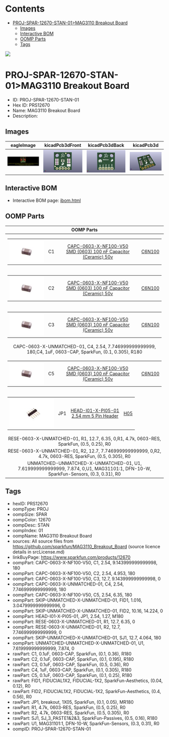 



Contents
========

* [PROJ-SPAR-12670-STAN-01>MAG3110 Breakout Board](#proj-spar-12670-stan-01mag3110-breakout-board)
	* [Images](#images)
	* [Interactive BOM](#interactive-bom)
	* [OOMP Parts](#oomp-parts)
	* [Tags](#tags)
  
![][im]
# PROJ-SPAR-12670-STAN-01>MAG3110 Breakout Board

- ID: PROJ-SPAR-12670-STAN-01
- Hex ID: PRS12670
- Name: MAG3110 Breakout Board
- Description: 

## Images
  
  

|eagleImage|kicadPcb3dFront|kicadPcb3dBack|kicadPcb3d|
| :---: | :---: | :---: | :---: |
|[![eagleImage](eagleImage_140.png)](eagleImage_600.png)|[![kicadPcb3dFront](kicadPcb3dFront_140.png)](kicadPcb3dFront_600.png)|[![kicadPcb3dBack](kicadPcb3dBack_140.png)](kicadPcb3dBack_600.png)|[![kicadPcb3d](kicadPcb3d_140.png)](kicadPcb3d_600.png)|

## Interactive BOM

- Interactive BOM page: [ibom.html](kicad/bom/ibom.html)

## OOMP Parts
  

|OOMP Parts|
| :---: |
|<table><tr><td>![CAPC-0603-X-NF100-V50](https://raw.githubusercontent.com/oomlout/oomlout_OOMP_parts/main/CAPC-0603-X-NF100-V50/image_140.jpg)</td><td> C1</td><td>[CAPC-0603-X-NF100-V50<br>SMD (0603) 100 nF Capacitor (Ceramic) 50v](https://github.com/oomlout/oomlout_OOMP_parts/tree/main/CAPC-0603-X-NF100-V50/)</td><td>[C6N100](https://github.com/oomlout/oomlout_OOMP_parts/tree/main/CAPC-0603-X-NF100-V50/)</td></tr></table>|
|<table><tr><td>![CAPC-0603-X-NF100-V50](https://raw.githubusercontent.com/oomlout/oomlout_OOMP_parts/main/CAPC-0603-X-NF100-V50/image_140.jpg)</td><td> C2</td><td>[CAPC-0603-X-NF100-V50<br>SMD (0603) 100 nF Capacitor (Ceramic) 50v](https://github.com/oomlout/oomlout_OOMP_parts/tree/main/CAPC-0603-X-NF100-V50/)</td><td>[C6N100](https://github.com/oomlout/oomlout_OOMP_parts/tree/main/CAPC-0603-X-NF100-V50/)</td></tr></table>|
|<table><tr><td>![CAPC-0603-X-NF100-V50](https://raw.githubusercontent.com/oomlout/oomlout_OOMP_parts/main/CAPC-0603-X-NF100-V50/image_140.jpg)</td><td> C3</td><td>[CAPC-0603-X-NF100-V50<br>SMD (0603) 100 nF Capacitor (Ceramic) 50v](https://github.com/oomlout/oomlout_OOMP_parts/tree/main/CAPC-0603-X-NF100-V50/)</td><td>[C6N100](https://github.com/oomlout/oomlout_OOMP_parts/tree/main/CAPC-0603-X-NF100-V50/)</td></tr></table>|
|CAPC-0603-X-UNMATCHED-01, C4, 2.54, 7.746999999999999, 180,C4, 1uF, 0603-CAP, SparkFun, (0.1, 0.305), R180|
|<table><tr><td>![CAPC-0603-X-NF100-V50](https://raw.githubusercontent.com/oomlout/oomlout_OOMP_parts/main/CAPC-0603-X-NF100-V50/image_140.jpg)</td><td> C5</td><td>[CAPC-0603-X-NF100-V50<br>SMD (0603) 100 nF Capacitor (Ceramic) 50v](https://github.com/oomlout/oomlout_OOMP_parts/tree/main/CAPC-0603-X-NF100-V50/)</td><td>[C6N100](https://github.com/oomlout/oomlout_OOMP_parts/tree/main/CAPC-0603-X-NF100-V50/)</td></tr></table>|
|<table><tr><td>![HEAD-I01-X-PI05-01](https://raw.githubusercontent.com/oomlout/oomlout_OOMP_parts/main/HEAD-I01-X-PI05-01/image_140.jpg)</td><td> JP1</td><td>[HEAD-I01-X-PI05-01<br>2.54 mm 5 Pin Header](https://github.com/oomlout/oomlout_OOMP_parts/tree/main/HEAD-I01-X-PI05-01/)</td><td>[H05](https://github.com/oomlout/oomlout_OOMP_parts/tree/main/HEAD-I01-X-PI05-01/)</td></tr></table>|
|RESE-0603-X-UNMATCHED-01, R1, 12.7, 6.35, 0,R1, 4.7k, 0603-RES, SparkFun, (0.5, 0.25), R0|
|RESE-0603-X-UNMATCHED-01, R2, 12.7, 7.746999999999999, 0,R2, 4.7k, 0603-RES, SparkFun, (0.5, 0.305), R0|
|UNMATCHED-UNMATCHED-X-UNMATCHED-01, U1, 7.619999999999999, 7.874, 0,U1, MAG31101:1, DFN-10-W, SparkFun-Sensors, (0.3, 0.31), R0|

## Tags

- hexID: PRS12670
- oompType: PROJ
- oompSize: SPAR
- oompColor: 12670
- oompDesc: STAN
- oompIndex: 01
- oompName: MAG3110 Breakout Board
- sources: All source files from https://github.com/sparkfun/MAG3110_Breakout_Board (source licence details in srcLicense.md)
- linkBuyPage: https://www.sparkfun.com/products/12670
- oompPart: CAPC-0603-X-NF100-V50, C1, 2.54, 9.143999999999998, 180
- oompPart: CAPC-0603-X-NF100-V50, C2, 2.54, 4.953, 180
- oompPart: CAPC-0603-X-NF100-V50, C3, 12.7, 9.143999999999998, 0
- oompPart: CAPC-0603-X-UNMATCHED-01, C4, 2.54, 7.746999999999999, 180
- oompPart: CAPC-0603-X-NF100-V50, C5, 2.54, 6.35, 180
- oompPart: SKIP-UNMATCHED-X-UNMATCHED-01, FID1, 1.016, 3.0479999999999996, 0
- oompPart: SKIP-UNMATCHED-X-UNMATCHED-01, FID2, 10.16, 14.224, 0
- oompPart: HEAD-I01-X-PI05-01, JP1, 2.54, 1.27, M180
- oompPart: RESE-0603-X-UNMATCHED-01, R1, 12.7, 6.35, 0
- oompPart: RESE-0603-X-UNMATCHED-01, R2, 12.7, 7.746999999999999, 0
- oompPart: SKIP-UNMATCHED-X-UNMATCHED-01, SJ1, 12.7, 4.064, 180
- oompPart: UNMATCHED-UNMATCHED-X-UNMATCHED-01, U1, 7.619999999999999, 7.874, 0
- rawPart: C1, 0.1uF, 0603-CAP, SparkFun, (0.1, 0.36), R180
- rawPart: C2, 0.1uF, 0603-CAP, SparkFun, (0.1, 0.195), R180
- rawPart: C3, 0.1uF, 0603-CAP, SparkFun, (0.5, 0.36), R0
- rawPart: C4, 1uF, 0603-CAP, SparkFun, (0.1, 0.305), R180
- rawPart: C5, 0.1uF, 0603-CAP, SparkFun, (0.1, 0.25), R180
- rawPart: FID1, FIDUCIAL1X2, FIDUCIAL-1X2, SparkFun-Aesthetics, (0.04, 0.12), R0
- rawPart: FID2, FIDUCIAL1X2, FIDUCIAL-1X2, SparkFun-Aesthetics, (0.4, 0.56), R0
- rawPart: JP1, breakout, 1X05, SparkFun, (0.1, 0.05), MR180
- rawPart: R1, 4.7k, 0603-RES, SparkFun, (0.5, 0.25), R0
- rawPart: R2, 4.7k, 0603-RES, SparkFun, (0.5, 0.305), R0
- rawPart: SJ1, SJ_3_PASTE1&2&3, SparkFun-Passives, (0.5, 0.16), R180
- rawPart: U1, MAG31101:1, DFN-10-W, SparkFun-Sensors, (0.3, 0.31), R0
- oompID: PROJ-SPAR-12670-STAN-01



[im]: kicadPcb3d_450.png
